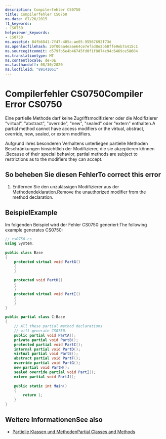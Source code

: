 ```yaml
---
description: Compilerfehler CS0750
title: Compilerfehler CS0750
ms.date: 07/20/2015
f1_keywords:
- CS0750
helpviewer_keywords:
- CS0750
ms.assetid: 84fb6841-7f47-405a-ae05-95567692f73d
ms.openlocfilehash: 20f00aa4eaae64ce7efad8e2b58ffe9eb7a415c1
ms.sourcegitcommit: d579fb5e4b46745fd0f1f8874c94c6469ce58604
ms.translationtype: MT
ms.contentlocale: de-DE
ms.lasthandoff: 08/30/2020
ms.locfileid: "89141061"
---
```

# <a name="compiler-error-cs0750"></a><span data-ttu-id="c3159-103">Compilerfehler CS0750</span><span class="sxs-lookup"><span data-stu-id="c3159-103">Compiler Error CS0750</span></span>
<span data-ttu-id="c3159-104">Eine partielle Methode darf keine Zugriffsmodifizierer oder die Modifizierer "virtual", "abstract", "override", "new", "sealed" oder "extern" enthalten.</span><span class="sxs-lookup"><span data-stu-id="c3159-104">A partial method cannot have access modifiers or the virtual, abstract, override, new, sealed, or extern modifiers.</span></span>  
  
 <span data-ttu-id="c3159-105">Aufgrund ihres besonderen Verhaltens unterliegen partielle Methoden Beschränkungen hinsichtlich der Modifizierer, die sie akzeptieren können .</span><span class="sxs-lookup"><span data-stu-id="c3159-105">Because of their special behavior, partial methods are subject to restrictions as to the modifiers they can accept.</span></span>  
  
## <a name="to-correct-this-error"></a><span data-ttu-id="c3159-106">So beheben Sie diesen Fehler</span><span class="sxs-lookup"><span data-stu-id="c3159-106">To correct this error</span></span>  
  
1. <span data-ttu-id="c3159-107">Entfernen Sie den unzulässigen Modifizierer aus der Methodendeklaration.</span><span class="sxs-lookup"><span data-stu-id="c3159-107">Remove the unauthorized modifier from the method declaration.</span></span>  
  
## <a name="example"></a><span data-ttu-id="c3159-108">Beispiel</span><span class="sxs-lookup"><span data-stu-id="c3159-108">Example</span></span>  
 <span data-ttu-id="c3159-109">Im folgenden Beispiel wird der Fehler CS0750 generiert:</span><span class="sxs-lookup"><span data-stu-id="c3159-109">The following example generates CS0750:</span></span>  
  
```csharp  
// cs0750.cs  
using System;  
  
public class Base  
{  
    protected virtual void PartG()  
    {  
    }  
  
    protected void PartH()  
    {  
    }  
    protected virtual void PartI()  
    {  
    }  
}  
  
public partial class C:Base  
{  
    // All these partial method declarations  
    // will generate CS0750.  
    public partial void PartA();  
    private partial void PartB();  
    protected partial void PartC();  
    internal partial void PartD();  
    virtual partial void PartE();  
    abstract partial void PartF();  
    override partial void PartG();  
    new partial void PartH();  
    sealed override partial void PartI();  
    extern partial void PartJ();  
  
    public static int Main()  
    {  
        return 1;  
    }  
}  
```  
  
## <a name="see-also"></a><span data-ttu-id="c3159-110">Weitere Informationen</span><span class="sxs-lookup"><span data-stu-id="c3159-110">See also</span></span>

- [<span data-ttu-id="c3159-111">Partielle Klassen und Methoden</span><span class="sxs-lookup"><span data-stu-id="c3159-111">Partial Classes and Methods</span></span>](../programming-guide/classes-and-structs/partial-classes-and-methods.md)
